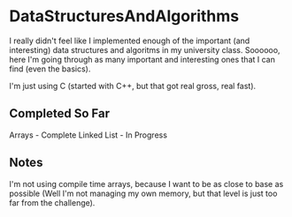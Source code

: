 # DataStructuresAndAlgorithms

I really didn't feel like I implemented enough of the important (and interesting) data structures and algoritms in my university class. Soooooo, here I'm going through as many important and interesting ones that I can find (even the basics).

I'm just using C (started with C++, but that got real gross, real fast). 

## Completed So Far

Arrays - Complete
Linked List - In Progress

## Notes

I'm not using compile time arrays, because I want to be as close to base as possible (Well I'm not managing my own memory, but that level is just too far from the challenge).
